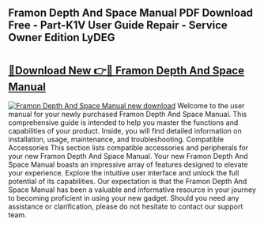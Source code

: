 ## Framon Depth And Space Manual PDF Download Free - Part-K1V User Guide Repair - Service Owner Edition LyDEG

# <h2><a href="http://bc15809.oget.top/?id=Framon+Depth+And+Space+Manual">🔗Download New 👉🔴 Framon Depth And Space Manual</a></h2>

[![Framon Depth And Space Manual new download](https://i.imgur.com/5g1atiW.png)](http://bc15809.oget.top/?id=Framon+Depth+And+Space+Manual)
Welcome to the user manual for your newly purchased Framon Depth And Space Manual. This comprehensive guide is intended to help you master the functions and capabilities of your product. Inside, you will find detailed information on installation, usage, maintenance, and troubleshooting. Compatible Accessories This section lists compatible accessories and peripherals for your new Framon Depth And Space Manual. Your new Framon Depth And Space Manual boasts an impressive array of features designed to elevate your experience. Explore the intuitive user interface and unlock the full potential of its capabilities. Our expectation is that the Framon Depth And Space Manual has been a valuable and informative resource in your journey to becoming proficient in using your new gadget. Should you need any assistance or clarification, please do not hesitate to contact our support team.
